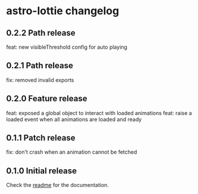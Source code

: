 # astro-lottie changelog

## 0.2.2 Path release
feat: new visibleThreshold config for auto playing

## 0.2.1 Path release
fix: removed invalid exports

## 0.2.0 Feature release
feat: exposed a global object to interact with loaded animations
feat: raise a loaded event when all animations are loaded and ready

## 0.1.1 Patch release
fix: don't crash when an animation cannot be fetched

## 0.1.0 Initial release
Check the [readme](readme.md) for the documentation.
